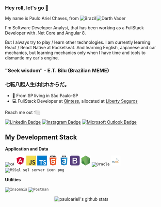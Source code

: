 ### Hey roll, let's go 🤘

<img align="right" width="40%" src="https://styles.redditmedia.com/t5_9lhtf/styles/profileIcon_k1b8oxnm8k551.jpg?width=256&height=256&crop=256:256,smart&s=96565f0e835709eddabd6ea0add1d2aaa3c7926d" alt="Darth Vader" />

My name is Paulo Ariel Chaves, from <img width="16" src="https://www.flaticon.com/svg/static/icons/svg/197/197386.svg" alt="Brazil" />

I'm Software Developer Analyst, that has been working as a FullStack Developer with .Net Core and Angular 8.

But I always try to play / learn other technologies. I am currently learning React / React Native at Rocketseat.
And learning English, Japanese and car mechanics, but learning mechanics only when I have time and tools to dismantle my car's engine.

### "Seek wisdom" - E.T. Bilu (Brazilian MEME)

### 七転八起人生は此れからだ。

- 📍 From SP living in São Paulo-SP
- 💻 FullStack Developer at [Qintess](https://qintess.com/), allocated at [Liberty Seguros](https://www.libertyseguros.com.br/Pages/Home.aspx)

Reach me out 👇🏼

[![Linkedin Badge](https://img.shields.io/badge/-LinkedIn-blue?style=flat-square&logo=Linkedin&logoColor=white&link=https://www.linkedin.com/in/pauloariell/)](https://www.linkedin.com/in/pauloariell/) [![Instagram Badge](https://img.shields.io/badge/-Instagram-blueviolet?style=flat-square&logo=Instagram&logoColor=white&link=https://www.instagram.com/pauloariell/)](https://www.instagram.com/pauloariell/) [![Microsoft Outlook Badge](https://img.shields.io/badge/-pauloariell@live.com-blue?style=flat-square&logo=MicrosoftOutlook&logoColor=white&link=mailto:pauloariell@live.com)](mailto:pauloariell@live.com)


## My Development Stack

**Application and Data**

<code><img src="https://www.freeiconspng.com/uploads/c-logo-icon-18.png" width="32" alt="c#" /></code>
<code><img height="32" src="https://raw.githubusercontent.com/github/explore/80688e429a7d4ef2fca1e82350fe8e3517d3494d/topics/angular/angular.png" alt="Angular"/></code>
<code><img height="32" src="https://raw.githubusercontent.com/github/explore/80688e429a7d4ef2fca1e82350fe8e3517d3494d/topics/javascript/javascript.png" alt="Javascript"/></code>
<code><img height="32" src="https://raw.githubusercontent.com/github/explore/80688e429a7d4ef2fca1e82350fe8e3517d3494d/topics/typescript/typescript.png" alt="Typescript"/></code>
<code><img height="32" src="https://raw.githubusercontent.com/github/explore/80688e429a7d4ef2fca1e82350fe8e3517d3494d/topics/html/html.png" alt="HTML5"/></code>
<code><img height="32" src="https://raw.githubusercontent.com/github/explore/80688e429a7d4ef2fca1e82350fe8e3517d3494d/topics/css/css.png" alt="CSS"/></code>
<code><img height="32" src="https://raw.githubusercontent.com/github/explore/80688e429a7d4ef2fca1e82350fe8e3517d3494d/topics/bootstrap/bootstrap.png" alt="Bootstrap"/></code>
<code><img height="32" src="https://raw.githubusercontent.com/github/explore/80688e429a7d4ef2fca1e82350fe8e3517d3494d/topics/nodejs/nodejs.png" alt="Nodejs"/></code>
<code><img src="https://cdn.icon-icons.com/icons2/2415/PNG/512/oracle_original_logo_icon_146401.png" width="32" alt="Oracle" /></code>
<code><img height="32" src="https://raw.githubusercontent.com/github/explore/80688e429a7d4ef2fca1e82350fe8e3517d3494d/topics/mysql/mysql.png" alt="MySQL"/></code>
<code><img src="https://e7.pngegg.com/pngimages/816/377/png-clipart-microsoft-sql-server-microsoft-sql-server-database-administrator-computer-icons-table-free-high-quality-sql-server-icon-miscellaneous-text.png" width="32" alt="MSSql sql server icon png" /></code>

**Utilities**

<code><img height="32" src="https://dashboard.snapcraft.io/site_media/appmedia/2018/04/twitter-card-icon.png" alt="Insomnia"/></code>
<code><img height="32" src="https://user-images.githubusercontent.com/2676579/34940598-17cc20f0-f9be-11e7-8c6d-f0190d502d64.png" alt="Postman"/></code>
<p align="center">
  <img src="https://github-readme-stats.vercel.app/api?username=pauloariell&show_icons=true&theme=dracula" alt="pauloariell's github stats" />
</p>
